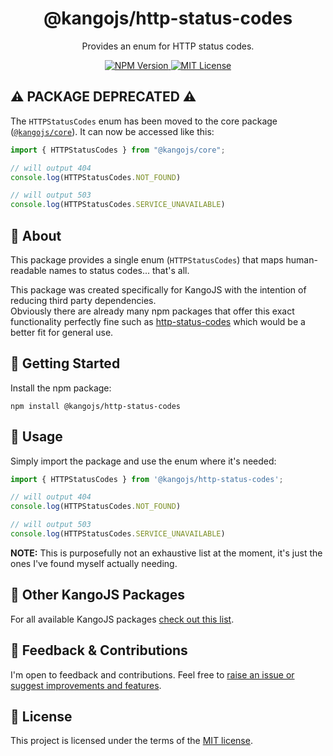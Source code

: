 <div align="center">
<h1>@kangojs/http-status-codes</h1>
<p>Provides an enum for HTTP status codes.</p>

<div>
  <a href="https://www.npmjs.com/package/@kangojs/http-status-codes" target="_blank">
    <img src="https://img.shields.io/npm/v/@kangojs/http-status-codes?style=flat-square" alt="NPM Version" />
  </a>
  <a href="https://choosealicense.com/licenses/mit/" target="_blank">
    <img src="https://img.shields.io/npm/l/@kangojs/http-status-codes?style=flat-square" alt="MIT License" />
  </a>
</div>
</div>

## ⚠️ PACKAGE DEPRECATED ⚠️
The `HTTPStatusCodes` enum has been moved to the core package ([`@kangojs/core`](https://www.npmjs.com/package/@kangojs/core)). It can now be accessed like this:

```ts
import { HTTPStatusCodes } from "@kangojs/core";

// will output 404
console.log(HTTPStatusCodes.NOT_FOUND)

// will output 503
console.log(HTTPStatusCodes.SERVICE_UNAVAILABLE)
```

## 🤔 About
This package provides a single enum (`HTTPStatusCodes`) that maps human-readable names to status codes... that's all.

This package was created specifically for KangoJS with the intention of reducing third party dependencies.  
Obviously there are already many npm packages that offer this exact functionality perfectly fine such as [http-status-codes](https://www.npmjs.com/package/http-status-codes) which would be a better fit for general use.

## 🚀 Getting Started
Install the npm package:
```shell
npm install @kangojs/http-status-codes
```

## 👷 Usage
Simply import the package and use the enum where it's needed:

```typescript
import { HTTPStatusCodes } from '@kangojs/http-status-codes';

// will output 404
console.log(HTTPStatusCodes.NOT_FOUND)

// will output 503
console.log(HTTPStatusCodes.SERVICE_UNAVAILABLE)
```

**NOTE:** This is purposefully not an exhaustive list at the moment, it's just the ones I've found myself actually needing.

## 🧰 Other KangoJS Packages
For all available KangoJS packages [check out this list](https://github.com/kangojs/kangojs#-other-kangojs-packages).

## 💬 Feedback & Contributions
I'm open to feedback and contributions. Feel free to [raise an issue or suggest improvements and features](https://github.com/kangojs/kangojs/issues).

## 📝 License
This project is licensed under the terms of the [MIT license](https://choosealicense.com/licenses/mit/).
